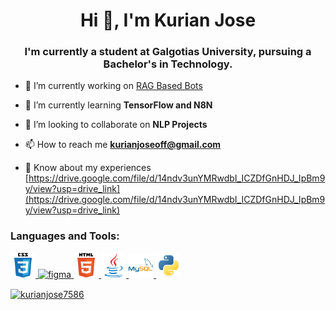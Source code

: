 <h1 align="center">Hi 👋, I'm Kurian Jose</h1>
<h3 align="center">I'm currently a student at Galgotias University, pursuing a Bachelor's in Technology.</h3>

- 🔭 I’m currently working on [RAG Based Bots](https://github.com/KurianJose7586/Ai-lawyer-project)

- 🌱 I’m currently learning **TensorFlow and N8N**

- 👯 I’m looking to collaborate on **NLP Projects**

- 📫 How to reach me **kurianjoseoff@gmail.com**

- 📄 Know about my experiences [https://drive.google.com/file/d/14ndv3unYMRwdbI_ICZDfGnHDJ_IpBm9y/view?usp=drive_link](https://drive.google.com/file/d/14ndv3unYMRwdbI_ICZDfGnHDJ_IpBm9y/view?usp=drive_link)



<h3 align="left">Languages and Tools:</h3>
<p align="left"> <a href="https://www.w3schools.com/css/" target="_blank" rel="noreferrer"> <img src="https://raw.githubusercontent.com/devicons/devicon/master/icons/css3/css3-original-wordmark.svg" alt="css3" width="40" height="40"/> </a> <a href="https://www.figma.com/" target="_blank" rel="noreferrer"> <img src="https://www.vectorlogo.zone/logos/figma/figma-icon.svg" alt="figma" width="40" height="40"/> </a> <a href="https://www.w3.org/html/" target="_blank" rel="noreferrer"> <img src="https://raw.githubusercontent.com/devicons/devicon/master/icons/html5/html5-original-wordmark.svg" alt="html5" width="40" height="40"/> </a> <a href="https://www.java.com" target="_blank" rel="noreferrer"> <img src="https://raw.githubusercontent.com/devicons/devicon/master/icons/java/java-original.svg" alt="java" width="40" height="40"/> </a> <a href="https://www.mysql.com/" target="_blank" rel="noreferrer"> <img src="https://raw.githubusercontent.com/devicons/devicon/master/icons/mysql/mysql-original-wordmark.svg" alt="mysql" width="40" height="40"/> </a> <a href="https://www.python.org" target="_blank" rel="noreferrer"> <img src="https://raw.githubusercontent.com/devicons/devicon/master/icons/python/python-original.svg" alt="python" width="40" height="40"/> 

<p><img align="center" src="https://github-readme-stats.vercel.app/api/top-langs?username=kurianjose7586&show_icons=true&locale=en&layout=compact" alt="kurianjose7586" /></p>


